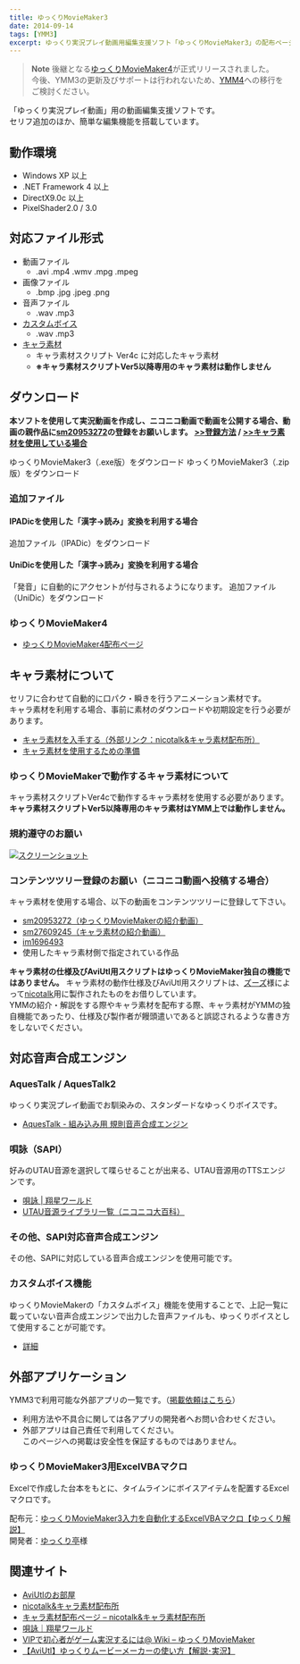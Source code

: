 ```yaml
---
title: ゆっくりMovieMaker3
date: 2014-09-14
tags: [YMM3]
excerpt: ゆっくり実況プレイ動画用編集支援ソフト「ゆっくりMovieMaker3」の配布ページです
---
```


> **Note**
> 後継となる[ゆっくりMovieMaker4](../ymm4/index.md)が正式リリースされました。  
> 今後、YMM3の更新及びサポートは行われないため、[YMM4](../ymm4/index.md)への移行をご検討ください。

<NiconicoPlayer id="sm20953272" title="ゆっくり実況がすごく簡単に作れるようになった【ゆっくりMovieMaker3】"/>

「ゆっくり実況プレイ動画」用の動画編集支援ソフトです。  
セリフ追加のほか、簡単な編集機能を搭載しています。

## 動作環境
- Windows XP 以上
- .NET Framework 4 以上
- DirectX9.0c 以上
- PixelShader2.0 / 3.0

## 対応ファイル形式
- 動画ファイル
  - .avi .mp4 .wmv .mpg .mpeg
- 画像ファイル
  - .bmp .jpg .jpeg .png
- 音声ファイル
  - .wav .mp3
- [カスタムボイス](./tips/yukkuri/h201342223491450.md)
  - .wav .mp3
- [キャラ素材](#キャラ素材について)
  - キャラ素材スクリプト Ver4c に対応したキャラ素材
  - **※キャラ素材スクリプトVer5以降専用のキャラ素材は動作しません**

## ダウンロード
**本ソフトを使用して実況動画を作成し、ニコニコ動画で動画を公開する場合、動画の親作品に[sm20953272](http://www.nicovideo.jp/watch/sm20953272)の登録をお願いします。 [>>登録方法](./tutorial/output/h20134199232488.md) / [>>キャラ素材を使用している場合](#キャラ素材について)**

<Download url="https://object-storage.tyo1.conoha.io/v1/nc_4fac3ef0e6d843249e0ab2f1fc3e8f85/public/YukkuriMovieMaker_v3.4.8.1.exe">ゆっくりMovieMaker3（.exe版）をダウンロード</Download>
<Download url="https://object-storage.tyo1.conoha.io/v1/nc_4fac3ef0e6d843249e0ab2f1fc3e8f85/public/YukkuriMovieMaker_v3.4.8.1.zip">ゆっくりMovieMaker3（.zip版）をダウンロード</Download>

### 追加ファイル
#### IPADicを使用した「漢字→読み」変換を利用する場合
<Download url="https://object-storage.tyo1.conoha.io/v1/nc_4fac3ef0e6d843249e0ab2f1fc3e8f85/public/YukkuriMovieMaker_v3_ipadic.exe">追加ファイル（IPADic）をダウンロード</Download>

#### UniDicを使用した「漢字→読み」変換を利用する場合  
「発音」に自動的にアクセントが付与されるようになります。
<Download url="https://object-storage.tyo1.conoha.io/v1/nc_4fac3ef0e6d843249e0ab2f1fc3e8f85/public/YukkuriMovieMaker_v3_unidic.exe">追加ファイル（UniDic）をダウンロード</Download>

### ゆっくりMovieMaker4
- [ゆっくりMovieMaker4配布ページ](../ymm4/index.md)

## キャラ素材について
<NiconicoCard id="sm22479399" title="【キャラ素材】アニメーション機能紹介"/>

セリフに合わせて自動的に口パク・瞬きを行うアニメーション素材です。   
キャラ素材を利用する場合、事前に素材のダウンロードや初期設定を行う必要があります。

- [キャラ素材を入手する（外部リンク：nicotalk&キャラ素材配布所）](http://www.nicotalk.com/charasozai.html)
- [キャラ素材を使用するための準備](./tutorial/charasozai/index.md)

### ゆっくりMovieMakerで動作するキャラ素材について
キャラ素材スクリプトVer4cで動作するキャラ素材を使用する必要があります。  
**キャラ素材スクリプトVer5以降専用のキャラ素材はYMM上では動作しません。**

### 規約遵守のお願い
[![スクリーンショット](index-1.jpg)](http://www.nicotalk.com/charasozai.html#rule)

### コンテンツツリー登録のお願い（ニコニコ動画へ投稿する場合）
キャラ素材を使用する場合、以下の動画をコンテンツツリーに登録して下さい。

- [sm20953272（ゆっくりMovieMakerの紹介動画）](http://www.nicovideo.jp/watch/sm20953272)
- [sm27609245（キャラ素材の紹介動画）](http://www.nicovideo.jp/watch/sm27609245)
- [im1696493](http://seiga.nicovideo.jp/seiga/im1696493)
- 使用したキャラ素材側で指定されている作品

**キャラ素材の仕様及びAviUtl用スクリプトはゆっくりMovieMaker独自の機能ではありません。**
キャラ素材の動作仕様及びAviUtl用スクリプトは、[ズーズ](https://twitter.com/vocatalk)様によって[nicotalk](http://www.nicotalk.com/)用に製作されたものをお借りしています。  
YMMの紹介・解説をする際やキャラ素材を配布する際、キャラ素材がYMMの独自機能であったり、仕様及び製作者が饅頭遣いであると誤認されるような書き方をしないでください。

## 対応音声合成エンジン
### AquesTalk / AquesTalk2
ゆっくり実況プレイ動画でお馴染みの、スタンダードなゆっくりボイスです。
- [AquesTalk - 組み込み用 規則音声合成エンジン ](http://www.a-quest.com/products/aquestalk.html)

### 唄詠（SAPI）
好みのUTAU音源を選択して喋らせることが出来る、UTAU音源用のTTSエンジンです。
- [唄詠 | 翔星ワールド ](http://shinta.coresv.com/software/utayomi_jpn/)
- [UTAU音源ライブラリ一覧（ニコニコ大百科）](http://dic.nicovideo.jp/a/utau%E9%9F%B3%E5%A3%B0%E3%83%A9%E3%82%A4%E3%83%96%E3%83%A9%E3%83%AA%E4%B8%80%E8%A6%A7)

### その他、SAPI対応音声合成エンジン
その他、SAPIに対応している音声合成エンジンを使用可能です。

### カスタムボイス機能
ゆっくりMovieMakerの「カスタムボイス」機能を使用することで、上記一覧に載っていない音声合成エンジンで出力した音声ファイルも、ゆっくりボイスとして使用することが可能です。
- [詳細](./tips/yukkuri/h201342223491450.md)

## 外部アプリケーション
YMM3で利用可能な外部アプリの一覧です。（[掲載依頼はこちら](../%E3%81%8A%E5%95%8F%E3%81%84%E5%90%88%E3%82%8F%E3%81%9B.md)）
- 利用方法や不具合に関しては各アプリの開発者へお問い合わせください。
- 外部アプリは自己責任で利用してください。  
  このページへの掲載は安全性を保証するものではありません。

### ゆっくりMovieMaker3用ExcelVBAマクロ
Excelで作成した台本をもとに、タイムラインにボイスアイテムを配置するExcelマクロです。

配布元：[ゆっくりMovieMaker3入力を自動化するExcelVBAマクロ【ゆっくり解説】](http://tamajimu.sytes.net/archives/930)  
開発者：[ゆっくり亭](https://twitter.com/Tamaji1234)様


## 関連サイト
- [AviUtlのお部屋](http://spring-fragrance.mints.ne.jp/aviutl/)
- [nicotalk&キャラ素材配布所](http://www.nicotalk.com/charasozai.html)
- [キャラ素材配布ページ – nicotalk&キャラ素材配布所](http://www.nicotalk.com/charasozai.html)
- [唄詠｜翔星ワールド](https://shinta.coresv.com/software/utayomi_jpn/)
- [VIPで初心者がゲーム実況するには@ Wiki – ゆっくりMovieMaker](https://www18.atwiki.jp/live2ch/pages/339.html)
- [【AviUtl】ゆっくりムービーメーカーの使い方【解説･実況】](https://aviutl.info/yukkuri-moviemaker/)